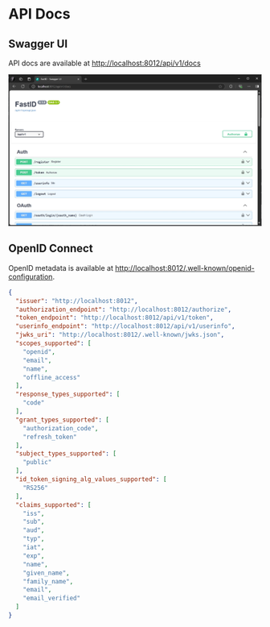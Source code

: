 # API Docs

## Swagger UI

API docs are available at [http://localhost:8012/api/v1/docs](http://localhost:8012/api/v1/docs)

![API Docs](../img/api_docs.png)

## OpenID Connect

OpenID metadata is available
at [http://localhost:8012/.well-known/openid-configuration](http://localhost:8012/.well-known/openid-configuration).

```json
{
  "issuer": "http://localhost:8012",
  "authorization_endpoint": "http://localhost:8012/authorize",
  "token_endpoint": "http://localhost:8012/api/v1/token",
  "userinfo_endpoint": "http://localhost:8012/api/v1/userinfo",
  "jwks_uri": "http://localhost:8012/.well-known/jwks.json",
  "scopes_supported": [
    "openid",
    "email",
    "name",
    "offline_access"
  ],
  "response_types_supported": [
    "code"
  ],
  "grant_types_supported": [
    "authorization_code",
    "refresh_token"
  ],
  "subject_types_supported": [
    "public"
  ],
  "id_token_signing_alg_values_supported": [
    "RS256"
  ],
  "claims_supported": [
    "iss",
    "sub",
    "aud",
    "typ",
    "iat",
    "exp",
    "name",
    "given_name",
    "family_name",
    "email",
    "email_verified"
  ]
}
```
